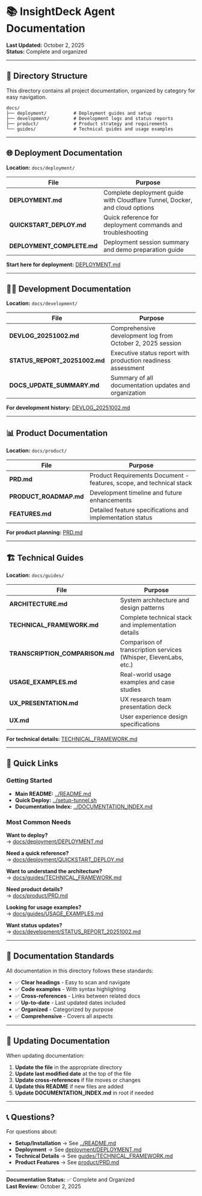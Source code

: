 # 📚 InsightDeck Agent Documentation

**Last Updated:** October 2, 2025  
**Status:** Complete and organized

---

## 📂 Directory Structure

This directory contains all project documentation, organized by category for easy navigation.

```
docs/
├── deployment/          # Deployment guides and setup
├── development/         # Development logs and status reports
├── product/             # Product strategy and requirements  
└── guides/              # Technical guides and usage examples
```

---

## 🌐 Deployment Documentation

**Location:** `docs/deployment/`

| File | Purpose |
|------|---------|
| **DEPLOYMENT.md** | Complete deployment guide with Cloudflare Tunnel, Docker, and cloud options |
| **QUICKSTART_DEPLOY.md** | Quick reference for deployment commands and troubleshooting |
| **DEPLOYMENT_COMPLETE.md** | Deployment session summary and demo preparation guide |

**Start here for deployment:** [DEPLOYMENT.md](deployment/DEPLOYMENT.md)

---

## 👨‍💻 Development Documentation

**Location:** `docs/development/`

| File | Purpose |
|------|---------|
| **DEVLOG_20251002.md** | Comprehensive development log from October 2, 2025 session |
| **STATUS_REPORT_20251002.md** | Executive status report with production readiness assessment |
| **DOCS_UPDATE_SUMMARY.md** | Summary of all documentation updates and organization |

**For development history:** [DEVLOG_20251002.md](development/DEVLOG_20251002.md)

---

## 📊 Product Documentation

**Location:** `docs/product/`

| File | Purpose |
|------|---------|
| **PRD.md** | Product Requirements Document - features, scope, and technical stack |
| **PRODUCT_ROADMAP.md** | Development timeline and future enhancements |
| **FEATURES.md** | Detailed feature specifications and implementation status |

**For product planning:** [PRD.md](product/PRD.md)

---

## 🏗️ Technical Guides

**Location:** `docs/guides/`

| File | Purpose |
|------|---------|
| **ARCHITECTURE.md** | System architecture and design patterns |
| **TECHNICAL_FRAMEWORK.md** | Complete technical stack and implementation details |
| **TRANSCRIPTION_COMPARISON.md** | Comparison of transcription services (Whisper, ElevenLabs, etc.) |
| **USAGE_EXAMPLES.md** | Real-world usage examples and case studies |
| **UX_PRESENTATION.md** | UX research team presentation deck |
| **UX.md** | User experience design specifications |

**For technical details:** [TECHNICAL_FRAMEWORK.md](guides/TECHNICAL_FRAMEWORK.md)

---

## 🚀 Quick Links

### Getting Started

- **Main README:** [../README.md](../README.md)
- **Quick Deploy:** [../setup-tunnel.sh](../setup-tunnel.sh)
- **Documentation Index:** [../DOCUMENTATION_INDEX.md](../DOCUMENTATION_INDEX.md)

### Most Common Needs

**Want to deploy?**  
→ [docs/deployment/DEPLOYMENT.md](deployment/DEPLOYMENT.md)

**Need a quick reference?**  
→ [docs/deployment/QUICKSTART_DEPLOY.md](deployment/QUICKSTART_DEPLOY.md)

**Want to understand the architecture?**  
→ [docs/guides/TECHNICAL_FRAMEWORK.md](guides/TECHNICAL_FRAMEWORK.md)

**Need product details?**  
→ [docs/product/PRD.md](product/PRD.md)

**Looking for usage examples?**  
→ [docs/guides/USAGE_EXAMPLES.md](guides/USAGE_EXAMPLES.md)

**Want status updates?**  
→ [docs/development/STATUS_REPORT_20251002.md](development/STATUS_REPORT_20251002.md)

---

## 📝 Documentation Standards

All documentation in this directory follows these standards:

- ✅ **Clear headings** - Easy to scan and navigate
- ✅ **Code examples** - With syntax highlighting
- ✅ **Cross-references** - Links between related docs
- ✅ **Up-to-date** - Last updated dates included
- ✅ **Organized** - Categorized by purpose
- ✅ **Comprehensive** - Covers all aspects

---

## 🔄 Updating Documentation

When updating documentation:

1. **Update the file** in the appropriate directory
2. **Update last modified date** at the top of the file
3. **Update cross-references** if file moves or changes
4. **Update this README** if new files are added
5. **Update DOCUMENTATION_INDEX.md** in root if needed

---

## 📞 Questions?

For questions about:

- **Setup/Installation** → See [../README.md](../README.md)
- **Deployment** → See [deployment/DEPLOYMENT.md](deployment/DEPLOYMENT.md)
- **Technical Details** → See [guides/TECHNICAL_FRAMEWORK.md](guides/TECHNICAL_FRAMEWORK.md)
- **Product Features** → See [product/PRD.md](product/PRD.md)

---

**Documentation Status:** ✅ Complete and Organized  
**Last Review:** October 2, 2025
